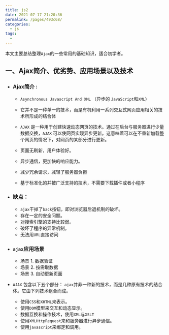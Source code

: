 ```yaml
---
title: js2
date: 2021-07-17 21:20:36
permalink: /pages/493c68/
categories:
  - js
tags:
  - 
---
```

本文主要总结整理`Ajax`的一些常用的基础知识，适合初学者。

## 一、Ajax简介、优劣势、应用场景以及技术

- ### Ajax简介 :

  - `Asynchronous Javascript And XML` （异步的 `JavaScript`和`XML`）
  - 它并不是一种单一的技术，而是有机利用一系列交互式网页应用相关的技术所形成的结合体
  - `AJAX` 是一种用于创建快速动态网页的技术。通过在后台与服务器进行少量数据交换，`AJAX` 可以使网页实现异步更新。这意味着可以在不重新加载整个网页的情况下，对网页的某部分进行更新。

  - 页面无刷新，用户体验好。
  - 异步通信，更加快的响应能力。
  - 减少冗余请求，减轻了服务器负担
  - 基于标准化的并被广泛支持的技术，不需要下载插件或者小程序

- ### 缺点：

  - `ajax`干掉了`back`按钮，即对浏览器后退机制的破坏。
  - 存在一定的安全问题。
  - 对搜索引擎的支持比较弱。
  - 破坏了程序的异常机制。
  - 无法用`URL`直接访问

- ### `ajax`应用场景

  - 场景 1. 数据验证
  - 场景 2. 按需取数据
  - 场景 3. 自动更新页面

- `AJAX` 包含以下五个部分： `ajax`并非一种新的技术，而是几种原有技术的结合体。它由下列技术组合而成。

  - 使用`CSS`和`XHTML`来表示。
  - 使用`DOM`模型来交互和动态显示。
  - 数据互换和操作技术，使用`XML`与`XSLT`
  - 使用`XMLHttpRequest`来和服务器进行异步通信。
  - 使用`javascript`来绑定和调用。


